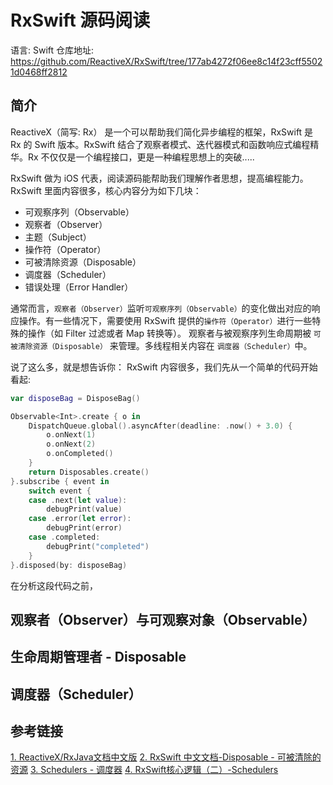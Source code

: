 # RxSwift 源码阅读

语言: Swift 
仓库地址: https://github.com/ReactiveX/RxSwift/tree/177ab4272f06ee8c14f23cff55021d0468ff2812

## 简介

ReactiveX（简写: Rx） 是一个可以帮助我们简化异步编程的框架，RxSwift 是 Rx 的 Swift 版本。RxSwift 结合了观察者模式、迭代器模式和函数响应式编程精华。Rx 不仅仅是一个编程接口，更是一种编程思想上的突破.....

RxSwift 做为 iOS 代表，阅读源码能帮助我们理解作者思想，提高编程能力。 RxSwift 里面内容很多，核心内容分为如下几块：

+ 可观察序列（Observable）
+ 观察者（Observer）
+ 主题（Subject）
+ 操作符（Operator）
+ 可被清除资源（Disposable）
+ 调度器（Scheduler）
+ 错误处理（Error Handler）

通常而言，`观察者（Observer）`监听`可观察序列（Observable）`的变化做出对应的响应操作。有一些情况下，需要使用 RxSwift 提供的`操作符（Operator）`进行一些特殊的操作（如 Filter 过滤或者 Map 转换等）。 观察者与被观察序列生命周期被 `可被清除资源（Disposable）` 来管理。多线程相关内容在 `调度器（Scheduler）`中。 

说了这么多，就是想告诉你： RxSwift 内容很多，我们先从一个简单的代码开始看起:

```swift
var disposeBag = DisposeBag()

Observable<Int>.create { o in
    DispatchQueue.global().asyncAfter(deadline: .now() + 3.0) {
        o.onNext(1)
        o.onNext(2)
        o.onCompleted()
    }
    return Disposables.create()
}.subscribe { event in
    switch event {
    case .next(let value):
        debugPrint(value)
    case .error(let error):
        debugPrint(error)
    case .completed:
        debugPrint("completed")
    }
}.disposed(by: disposeBag)

```

在分析这段代码之前，

## 观察者（Observer）与可观察对象（Observable）

## 生命周期管理者 - Disposable 

## 调度器（Scheduler）

## 参考链接

[1. ReactiveX/RxJava文档中文版](https://mcxiaoke.gitbooks.io/rxdocs/content/Subject.html)
[2. RxSwift 中文文档-Disposable - 可被清除的资源](https://beeth0ven.github.io/RxSwift-Chinese-Documentation/content/rxswift_core/disposable.html)
[3. Schedulers - 调度器](https://beeth0ven.github.io/RxSwift-Chinese-Documentation/content/rxswift_core/schedulers.html)
[4. RxSwift核心逻辑（二）-Schedulers](https://www.jianshu.com/p/5bc15220a46c) 
